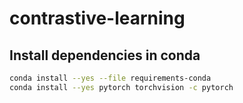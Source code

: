 # contrastive-learning


## Install dependencies in conda

```bash
conda install --yes --file requirements-conda
conda install --yes pytorch torchvision -c pytorch
```

